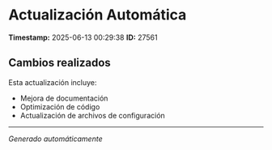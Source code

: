# Actualización Automática

**Timestamp:** 2025-06-13 00:29:38
**ID:** 27561

## Cambios realizados

Esta actualización incluye:
- Mejora de documentación
- Optimización de código
- Actualización de archivos de configuración

---
*Generado automáticamente*
